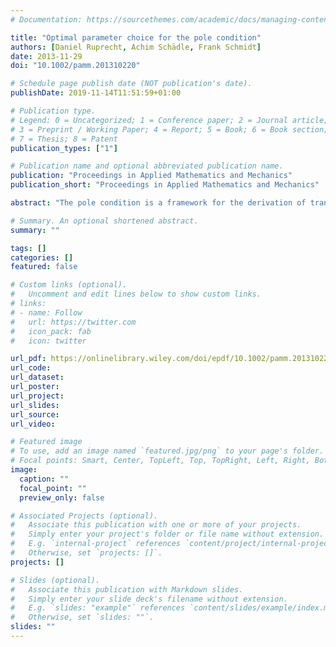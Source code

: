 ```yaml
---
# Documentation: https://sourcethemes.com/academic/docs/managing-content/

title: "Optimal parameter choice for the pole condition"
authors: [Daniel Ruprecht, Achim Schädle, Frank Schmidt]
date: 2013-11-29
doi: "10.1002/pamm.201310220"

# Schedule page publish date (NOT publication's date).
publishDate: 2019-11-14T11:51:59+01:00

# Publication type.
# Legend: 0 = Uncategorized; 1 = Conference paper; 2 = Journal article;
# 3 = Preprint / Working Paper; 4 = Report; 5 = Book; 6 = Book section;
# 7 = Thesis; 8 = Patent
publication_types: ["1"]

# Publication name and optional abbreviated publication name.
publication: "Proceedings in Applied Mathematics and Mechanics"
publication_short: "Proceedings in Applied Mathematics and Mechanics"

abstract: "The pole condition is a framework for the derivation of transparent boundary conditions that identifies non‐physical modes by the location of the corresponding singularities in the complex plane of the solution's spatial Laplace transform. A complex half‐plane is then defined that contains all poles corresponding to non‐physical modes. A key parameter in the pole condition arises in the Möbius transformation that maps this half‐plane onto the complex unit circle. The effect of variations in this parameter on the quality of the approximate TBC realized by the pole condition is explored here for the two‐dimensional drift‐diffusion equation with inhomogeneous coefficients."

# Summary. An optional shortened abstract.
summary: ""

tags: []
categories: []
featured: false

# Custom links (optional).
#   Uncomment and edit lines below to show custom links.
# links:
# - name: Follow
#   url: https://twitter.com
#   icon_pack: fab
#   icon: twitter

url_pdf: https://onlinelibrary.wiley.com/doi/epdf/10.1002/pamm.201310220
url_code:
url_dataset:
url_poster:
url_project:
url_slides:
url_source:
url_video:

# Featured image
# To use, add an image named `featured.jpg/png` to your page's folder. 
# Focal points: Smart, Center, TopLeft, Top, TopRight, Left, Right, BottomLeft, Bottom, BottomRight.
image:
  caption: ""
  focal_point: ""
  preview_only: false

# Associated Projects (optional).
#   Associate this publication with one or more of your projects.
#   Simply enter your project's folder or file name without extension.
#   E.g. `internal-project` references `content/project/internal-project/index.md`.
#   Otherwise, set `projects: []`.
projects: []

# Slides (optional).
#   Associate this publication with Markdown slides.
#   Simply enter your slide deck's filename without extension.
#   E.g. `slides: "example"` references `content/slides/example/index.md`.
#   Otherwise, set `slides: ""`.
slides: ""
---
```

